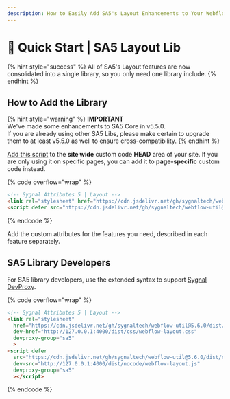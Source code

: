 ```yaml
---
description: How to Easily Add SA5's Layout Enhancements to Your Webflow Site
---
```


# 🚀 Quick Start | SA5 Layout Lib

{% hint style="success" %}
All of SA5's Layout features are now consolidated into a single library, so you only need one library include.&#x20;
{% endhint %}

## How to Add the Library  <a href="#step-1---add-the-library" id="step-1---add-the-library"></a>

{% hint style="warning" %}
**IMPORTANT** \
We've made some enhancements to SA5 Core in v5.5.0. \
If you are already using other SA5 Libs, please make certain to upgrade them to at least v5.5.0 as well to ensure cross-compatibility.&#x20;
{% endhint %}

[Add this script](../overview/how-to-add-custom-code.md) to the **site wide** custom code **HEAD** area of your site. If you are only using it on specific pages, you can add it to **page-specific** custom code instead.

{% code overflow="wrap" %}
```html
<!-- Sygnal Attributes 5 | Layout --> 
<link rel="stylesheet" href="https://cdn.jsdelivr.net/gh/sygnaltech/webflow-util@5.6.0/dist/css/webflow-layout.css"> 
<script defer src="https://cdn.jsdelivr.net/gh/sygnaltech/webflow-util@5.6.0/dist/nocode/webflow-layout.js"></script>
```
{% endcode %}

Add the custom attributes for the features you need, described in each feature separately. &#x20;

## SA5 Library Developers

For SA5 library developers, use the extended syntax to support [Sygnal DevProxy](https://engine.sygnal.com/devproxy).&#x20;

{% code overflow="wrap" %}
```html
<!-- Sygnal Attributes 5 | Layout --> 
<link rel="stylesheet" 
  href="https://cdn.jsdelivr.net/gh/sygnaltech/webflow-util@5.6.0/dist/css/webflow-layout.css"
  dev-href="http://127.0.0.1:4000/dist/css/webflow-layout.css"
  devproxy-group="sa5"
  > 
<script defer 
  src="https://cdn.jsdelivr.net/gh/sygnaltech/webflow-util@5.6.0/dist/nocode/webflow-layout.js" 
  dev-src="http://127.0.0.1:4000/dist/nocode/webflow-layout.js"
  devproxy-group="sa5"
  ></script>
```
{% endcode %}















